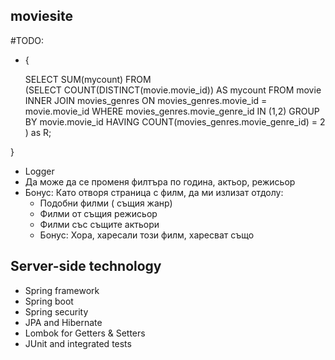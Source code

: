 ## moviesite 

#TODO:
  * {
  
    SELECT SUM(mycount) 
    FROM  
        (SELECT COUNT(DISTINCT(movie.movie_id)) AS mycount
         FROM movie
        INNER JOIN movies_genres ON movies_genres.movie_id = movie.movie_id
        WHERE movies_genres.movie_genre_id IN (1,2)
        GROUP BY movie.movie_id
        HAVING COUNT(movies_genres.movie_genre_id) = 2
    ) as R; 
    
  }
  * Logger
  * Да може да се променя филтъра по година, актьор, режисьор
  * Бонус: Като отворя страница с филм, да ми излизат отдолу:
    - Подобни филми ( същия жанр)
    - Филми от същия режисьор
    - Филми със същите актьори
    - Бонус:  Хора, харесали този филм, харесват също

## Server-side technology
* Spring framework
* Spring boot
* Spring security
* JPA and Hibernate
* Lombok for Getters & Setters 
* JUnit and integrated tests
